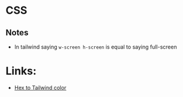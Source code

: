 # CSS

## Notes

- In tailwind saying `w-screen h-screen` is equal to saying full-screen

# Links:

- [Hex to Tailwind color](https://tailwind-color-finder.vercel.app)
